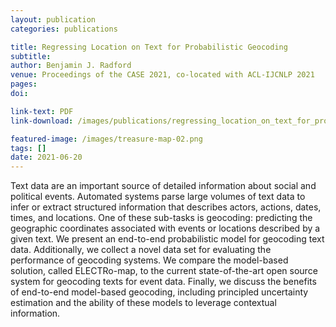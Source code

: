```yaml
---
layout: publication
categories: publications

title: Regressing Location on Text for Probabilistic Geocoding
subtitle: 
author: Benjamin J. Radford
venue: Proceedings of the CASE 2021, co-located with ACL-IJCNLP 2021
pages: 
doi: 

link-text: PDF
link-download: /images/publications/regressing_location_on_text_for_probabilistic_geocoding.pdf

featured-image: /images/treasure-map-02.png
tags: []
date: 2021-06-20
---
```


Text data are an important source of detailed information about social and political events. Automated systems parse large volumes of text data to infer or extract structured information that describes actors, actions, dates, times, and locations. One of these sub-tasks is geocoding: predicting the geographic coordinates associated with events or locations described by a given text. We present an end-to-end probabilistic model for geocoding text data. Additionally, we collect a novel data set for evaluating the performance of geocoding systems. We compare the model-based solution, called ELECTRo-map, to the current state-of-the-art open source system for geocoding texts for event data. Finally, we discuss the benefits of end-to-end model-based geocoding, including principled uncertainty estimation and the ability of these models to leverage contextual information. 